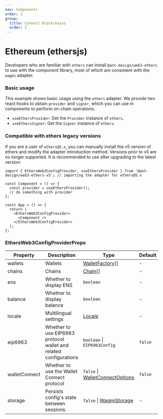 ```yaml
---
nav: Components
order: 3
group:
  title: Connect Blockchains
  order: 2
---
```


# Ethereum (ethersjs)

Developers who are familiar with `ethers` can install `@ant-design/web3-ethers` to use with the component library, most of which are consistent with the `wagmi` adapter.

<NormalInstallDependencies packageNames="@ant-design/web3 @ant-design/web3-ethers ethers" save="true"></NormalInstallDependencies>

### Basic usage

This example shows basic usage using the `ethers` adapter. We provide two react hooks to obtain `provider` and `signer`, which you can use in components to perform on-chain operations.

- `useEthersProvider`: Get the `Provider` instance of `ethers`.
- `useEthersSigner`: Get the `Signer` instance of `ethers`.

<code src="./demos/ethers-basic.tsx"></code>

### Compatible with ethers legacy versions

If you are a user of `ethers@5.x`, you can manually install the v5 version of ethers and modify the adapter introduction method. Versions prior to v5 are no longer supported. It is recommended to use after upgrading to the latest version:

<NormalInstallDependencies packageNames="@ant-design/web3 @ant-design/web3-ethers-v5 ethers@legacy-v5" save="true"></NormalInstallDependencies>

```tsx | pure
import { EthersWeb3ConfigProvider, useEthersProvider } from '@ant-design/web3-ethers-v5'; // importing the adapter for ethers@5.x

const Component = () => {
  const provider = useEthersProvider();
  // do something with provider
};

const App = () => {
  return (
    <EthersWeb3ConfigProvider>
      <Component />
    </EthersWeb3ConfigProvider>
  );
};
```

### EthersWeb3ConfigProviderProps

| Property | Description | Type | Default | Version |
| --- | --- | --- | --- | --- |
| wallets | Wallets | [WalletFactory](#walletfactory)[] | - | - |
| chains | Chains | [Chain](./types#chain)[] | - | - |
| ens | Whether to display ENS | `boolean` | - | - |
| balance | Whether to display balance | `boolean` | - | - |
| locale | Multilingual settings | [Locale](https://github.com/ant-design/ant-design-web3/blob/main/packages/common/src/locale/en_US.ts) | - | - |
| eip6963 | Whether to use EIP6963 protocol wallet and related configurations | `boolean` \| `EIP6963Config` | `false` |  |
| walletConnect | Whether to use the Wallet Connect protocol | `false` \| [WalletConnectOptions](https://wagmi.sh/core/api/connectors/walletConnect#parameters) | `false` |  |
| storage | Persists config's state between sessions. | `false` \| [WagmiStorage](https://wagmi.sh/core/api/createStorage) | - | `next` |
